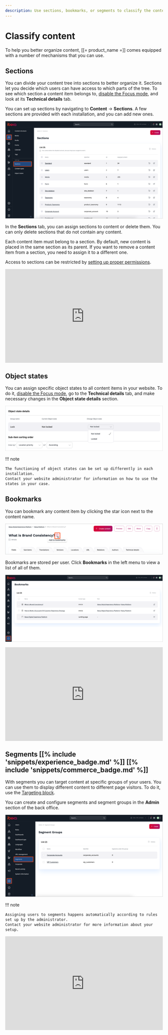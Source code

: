 ```yaml
---
description: Use sections, bookmarks, or segments to classify the content of your website.
---
```


# Classify content

To help you better organize content, [[= product_name =]] comes equipped with a number of mechanisms that you can use.

## Sections

You can divide your content tree into sections to better organize it.
Sections let you decide which users can have access to which parts of the tree.
To see which section a content item belongs to, [disable the Focus mode](../../getting_started/discover_ui.md#disable-focus-mode), and look at its **Technical details** tab.

You can set up sections by navigating to **Content** -> **Sections**.
A few sections are provided with each installation, and you can add new ones.

![List of Sections](img/sections.png "List of Sections")

In the **Sections** tab, you can assign sections to content or delete them.
You can only delete sections that do not contain any content.

Each content item must belong to a section.
By default, new content is placed in the same section as its parent.
If you want to remove a content item from a section, you need to assign it to a different one.

Access to sections can be restricted by [setting up proper permissions](../../permission_management/work_with_permissions.md).

<!--ARCADE EMBED START--><div style="position: relative; padding-bottom: calc(51.27314814814815% + 41px); height: 0; width: 100%;"><iframe src="https://demo.arcade.software/QU3fe8uecEBv4NDbPCoc?embed&embed_mobile=tab&embed_desktop=inline&show_copy_link=true" title="Create new section" frameborder="0" loading="lazy" webkitallowfullscreen mozallowfullscreen allowfullscreen allow="clipboard-write" style="position: absolute; top: 0; left: 0; width: 100%; height: 100%; color-scheme: light;" ></iframe></div><!--ARCADE EMBED END-->

## Object states

You can assign specific object states to all content items in your website.
To do it, [disable the Focus mode](../../getting_started/discover_ui.md#disable-focus-mode), go to the **Technical details** tab, and make necessary changes in the **Object state details** section.

![Object state details](img/object_state_details.png)

!!! note

    The functioning of object states can be set up differently in each installation.
    Contact your website administrator for information on how to use the states in your case.

## Bookmarks

You can bookmark any content item by clicking the star icon next to the content name.

![Bookmark icon](img/bookmark_icon.png)

Bookmarks are stored per user.
Click **Bookmarks** in the left menu to view a list of all of them.

![Bookmark screen](img/bookmarks.png)

<!--ARCADE EMBED START--><div style="position: relative; padding-bottom: calc(51.27314814814815% + 41px); height: 0; width: 100%;"><iframe src="https://demo.arcade.software/YntAJoNhClxKurgeOXEt?embed&embed_mobile=tab&embed_desktop=inline&show_copy_link=true" title="Add to bookmarks" frameborder="0" loading="lazy" webkitallowfullscreen mozallowfullscreen allowfullscreen allow="clipboard-write" style="position: absolute; top: 0; left: 0; width: 100%; height: 100%; color-scheme: light;" ></iframe></div><!--ARCADE EMBED END-->

## Segments [[% include 'snippets/experience_badge.md' %]] [[% include 'snippets/commerce_badge.md' %]]

With segments you can target content at specific groups of your users.
You can use them to display different content to different page visitors.
To do it, use the [Targeting block](block_reference.md#targeting-block).

You can create and configure segments and segment groups in the **Admin** section of the back office.

![Segment groups](img/admin_panel_segment_groups.png "Segment groups")

!!! note

    Assigning users to segments happens automatically according to rules set up by the administrator.
    Contact your website administrator for more information about your setup.

<!--ARCADE EMBED START--><div style="position: relative; padding-bottom: calc(51.27314814814815% + 41px); height: 0; width: 100%;"><iframe src="https://demo.arcade.software/uts6qBWYu0PgNqAjODY0?embed&embed_mobile=tab&embed_desktop=inline&show_copy_link=true" title="Work with segments" frameborder="0" loading="lazy" webkitallowfullscreen mozallowfullscreen allowfullscreen allow="clipboard-write" style="position: absolute; top: 0; left: 0; width: 100%; height: 100%; color-scheme: light;" ></iframe></div><!--ARCADE EMBED END-->